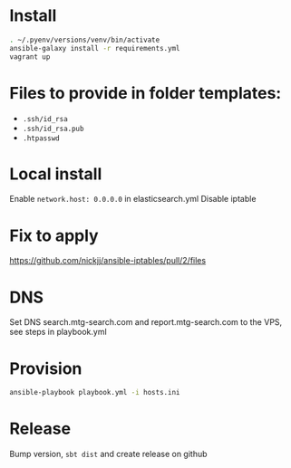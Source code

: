 # Install
```bash
. ~/.pyenv/versions/venv/bin/activate
ansible-galaxy install -r requirements.yml
vagrant up
```

# Files to provide in folder templates:
 - `.ssh/id_rsa`
 - `.ssh/id_rsa.pub`
 - `.htpasswd`

# Local install

Enable `network.host: 0.0.0.0` in elasticsearch.yml
Disable iptable

# Fix to apply
https://github.com/nickjj/ansible-iptables/pull/2/files

# DNS

Set DNS search.mtg-search.com and report.mtg-search.com to the VPS, see steps in playbook.yml

# Provision
```bash
ansible-playbook playbook.yml -i hosts.ini
```

# Release

Bump version, `sbt dist` and create release on github 